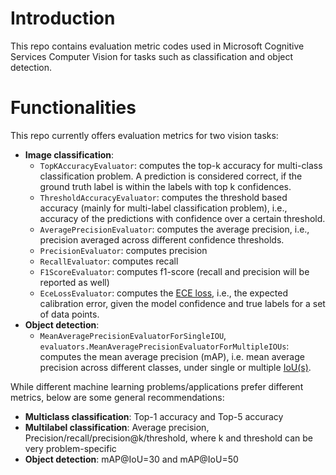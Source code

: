 # Introduction 
This repo contains evaluation metric codes used in Microsoft Cognitive Services Computer Vision for tasks such as classification and object detection.

# Functionalities
This repo currently offers evaluation metrics for two vision tasks:

- **Image classification**:
    - `TopKAccuracyEvaluator`: computes the top-k accuracy for multi-class classification problem. A prediction is considered correct, if the ground truth label is within the labels with top k confidences.
    - `ThresholdAccuracyEvaluator`: computes the threshold based accuracy (mainly for multi-label classification problem), i.e., accuracy of the predictions with confidence over a certain threshold.
    - `AveragePrecisionEvaluator`: computes the average precision, i.e., precision averaged across different confidence thresholds.
    - `PrecisionEvaluator`: computes precision
    - `RecallEvaluator`: computes recall
    - `F1ScoreEvaluator`: computes f1-score (recall and precision will be reported as well)
    - `EceLossEvaluator`: computes the [ECE loss](https://arxiv.org/pdf/1706.04599.pdf), i.e., the expected calibration error, given the model confidence and true labels for a set of data points. 
- **Object detection**:
    - `MeanAveragePrecisionEvaluatorForSingleIOU`, `evaluators.MeanAveragePrecisionEvaluatorForMultipleIOUs`: computes the mean average precision (mAP), i.e. mean average precision across different classes, under single or multiple [IoU(s)](https://en.wikipedia.org/wiki/Jaccard_index).
    
While different machine learning problems/applications prefer different metrics, below are some general recommendations:
- **Multiclass classification**: Top-1 accuracy and Top-5 accuracy
- **Multilabel classification**: Average precision, Precision/recall/precision@k/threshold, where k and threshold can be very problem-specific
- **Object detection**: mAP@IoU=30 and mAP@IoU=50
